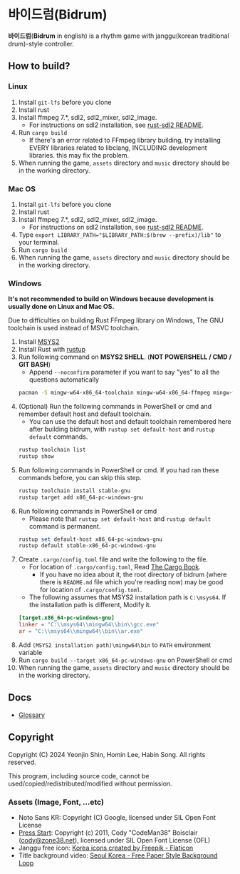 # 바이드럼(Bidrum)
**바이드럼**(**Bidrum** in english) is a rhythm game with janggu(korean traditional drum)-style controller.

## How to build?
### Linux
1. Install `git-lfs` before you clone
1. Install rust
1. Install ffmpeg 7.*, sdl2, sdl2_mixer, sdl2_image.
    - For instructions on sdl2 installation, see [rust-sdl2 README](https://github.com/Rust-SDL2/rust-sdl2).
1. Run `cargo build`
    - If there's an error related to FFmpeg library building, try installing EVERY libraries related to libclang, INCLUDING development libraries. this may fix the problem.
1. When running the game, `assets` directory and `music` directory should be in the working directory.

### Mac OS
1. Install `git-lfs` before you clone
1. Install rust
1. Install ffmpeg 7.*, sdl2, sdl2_mixer, sdl2_image.
    - For instructions on sdl2 installation, see [rust-sdl2 README](https://github.com/Rust-SDL2/rust-sdl2).
1. Type `export LIBRARY_PATH="$LIBRARY_PATH:$(brew --prefix)/lib"` to your terminal.
1. Run `cargo build`
1. When running the game, `assets` directory and `music` directory should be in the working directory.


### Windows
**It's not recommended to build on Windows because development is usually done on Linux and Mac OS.**

Due to difficulties on building Rust FFmpeg library on Windows, The GNU toolchain is used instead of MSVC toolchain.

1. Install [MSYS2](https://www.msys2.org)
1. Install Rust with [rustup](https://rustup.rs)
1. Run following command on **MSYS2 SHELL**. (**NOT POWERSHELL / CMD / GIT BASH**)
    - Append `--noconfirm` parameter if you want to say "yes" to all the questions automatically
    ```bash
    pacman -S mingw-w64-x86_64-toolchain mingw-w64-x86_64-ffmpeg mingw-w64-x86_64-clang mingw-w64-x86_64-SDL2 mingw-w64-x86_64-SDL2_image mingw-w64-x86_64-SDL2_mixer
    ```
1. (Optional) Run the following commands in PowerShell or cmd and remember default host and default toolchain.
    - You can use the default host and default toolchain remembered here after building bidrum, with `rustup set default-host` and `rustup default` commands.
    ```powershell
    rustup toolchain list
    rustup show
    ```
1. Run following commands in PowerShell or cmd. If you had ran these commands before, you can skip this step.
    ```powershell
    rustup toolchain install stable-gnu
    rustup target add x86_64-pc-windows-gnu
    ```
1. Run following commands in PowerShell or cmd
    - Please note that `rustup set default-host` and `rustup default` command is permanent.
    ```powershell
    rustup set default-host x86_64-pc-windows-gnu
    rustup default stable-x86_64-pc-windows-gnu
    ```
1. Create `.cargo/config.toml` file and write the following to the file.
    - For location of `.cargo/config.toml`, Read [The Cargo Book](https://doc.rust-lang.org/cargo/reference/config.html#hierarchical-structure).
        - If you have no idea about it, the root directory of bidrum (where there is `README.md` file which you're reading now) may be good for location of `.cargo/config.toml`.
    - The following assumes that MSYS2 installation path is `C:\msys64`. If the installation path is different, Modify it.
    ```toml
    [target.x86_64-pc-windows-gnu]
    linker = "C:\\msys64\\mingw64\\bin\\gcc.exe"
    ar = "C:\\msys64\\mingw64\\bin\\ar.exe"
    ```
1. Add `(MSYS2 installation path)\mingw64\bin` to `PATH` environment variable
1. Run `cargo build --target x86_64-pc-windows-gnu` on PowerShell or cmd
1. When running the game, `assets` directory and `music` directory should be in the working directory.

## Docs
- [Glossary](docs/glossary.md)

## Copyright
Copyright (C) 2024 Yeonjin Shin, Homin Lee, Habin Song. All rights reserved.

This program, including source code, cannot be used/copied/redistributed/modified without permission.

### Assets (Image, Font, ...etc)
 - Noto Sans KR: Copyright (C) Google, licensed under SIL Open Font License
 - [Press Start](https://www.fontspace.com/press-start-2p-font-f11591): Copyright (c) 2011, Cody "CodeMan38" Boisclair (cody@zone38.net), licensed under SIL Open Font License (OFL)
 - Janggu free icon: [Korea icons created by Freepik - Flaticon](https://www.flaticon.com/free-icons/korea)
 - Title background video: [Seoul Korea - Free Paper Style Background Loop](https://www.youtube.com/watch?v=6G_v0eLtbRE)
